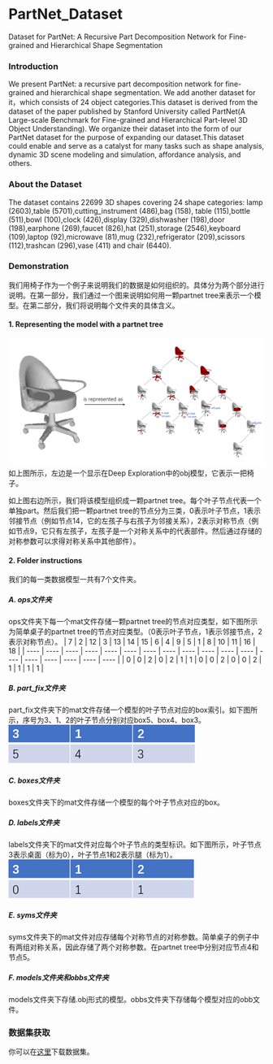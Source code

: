 # PartNet_Dataset
Dataset for PartNet: A Recursive Part Decomposition Network for Fine-grained and Hierarchical Shape Segmentation

### Introduction

We present PartNet: a recursive part decomposition network for fine-grained and hierarchical shape segmentation. We add another dataset for it，which consists of 24 object categories.This dataset is derived from the dataset of the paper published by Stanford University called PartNet(A Large-scale Benchmark for Fine-grained and Hierarchical Part-level 3D Object Understanding). We organize their dataset into the form of our PartNet dataset for the purpose of expanding our dataset.This dataset could enable and serve as a catalyst for many tasks such as shape analysis, dynamic 3D scene modeling and simulation, affordance analysis, and others. 

### About the Dataset

The dataset contains 22699 3D shapes covering 24 shape categories: lamp (2603),table (5701),cutting_instrument (486),bag (158), table (115),bottle (511),bowl (100),clock (426),display (329),dishwasher (198),door (198),earphone (269),faucet (826),hat (251),storage (2546),keyboard (109),laptop (92),microwave (81),mug (232),refrigerator (209),scissors (112),trashcan (296),vase (411) and chair (6440).

### Demonstration

我们用椅子作为一个例子来说明我们的数据是如何组织的。具体分为两个部分进行说明。在第一部分，我们通过一个图来说明如何用一颗partnet tree来表示一个模型。在第二部分，我们将说明每个文件夹的具体含义。

#### 1. Representing the model with a partnet tree
![image](https://github.com/PeppaZhu/Partnet_data/blob/master/pictures/picture10.png)  
如上图所示，左边是一个显示在Deep Exploration中的obj模型，它表示一把椅子。

如上图右边所示，我们将该模型组织成一颗partnet tree。每个叶子节点代表一个单独part。然后我们把一颗partnet tree的节点分为三类，0表示叶子节点，1表示邻接节点（例如节点14，它的左孩子与右孩子为邻接关系），2表示对称节点（例如节点9，它只有左孩子，左孩子是一个对称关系中的代表部件。然后通过存储的对称参数可以求得对称关系中其他部件）。

#### 2. Folder instructions

我们的每一类数据模型一共有7个文件夹。  

##### A. ops文件夹
ops文件夹下每一个mat文件存储一颗partnet tree的节点对应类型，如下图所示为简单桌子的partnet tree的节点对应类型。（0表示叶子节点，1表示邻接节点，2表示对称节点）。
| 7 | 2 | 12 | 3 | 13 | 14 | 15 | 6 | 4 | 9 | 5 | 1 | 8 | 10 | 11 | 16 | 18 |
| ---- | ---- | ---- | ---- | ---- | ---- | ---- | ---- | ---- | ---- | ---- | ---- | ---- | ---- | ---- | ---- | ---- | ---- |
| 0 | 0 | 2 | 0 | 2 | 1 | 1 | 0 | 0 | 2 | 0 | 0 | 2 | 1 | 1 | 1 | 1 |

##### B. part_fix文件夹
part_fix文件夹下的mat文件存储一个模型的叶子节点对应的box索引。如下图所示，序号为3、1、2的叶子节点分别对应box5、box4、box3。  
![image](https://github.com/PeppaZhu/Partnet_data/blob/master/pictures/picture5.png)

##### C. boxes文件夹
boxes文件夹下的mat文件存储一个模型的每个叶子节点对应的box。

##### D. labels文件夹
labels文件夹下的mat文件对应每个叶子节点的类型标识。如下图所示，叶子节点3表示桌面（标为0），叶子节点1和2表示腿（标为1）。  
![image](https://github.com/PeppaZhu/Partnet_data/blob/master/pictures/picture6.png)

##### E. syms文件夹
syms文件夹下的mat文件对应存储每个对称节点的对称参数。简单桌子的例子中有两组对称关系，因此存储了两个对称参数。在partnet tree中分别对应节点4和节点5。

##### F. models文件夹和obbs文件夹
models文件夹下存储.obj形式的模型。obbs文件夹下存储每个模型对应的obb文件。

### 数据集获取
你可以在[这里](https://www.dropbox.com/sh/o04yue60joxwkml/AACS0HmBybSgEruM3C5bmAvJa?dl=0)下载数据集。

